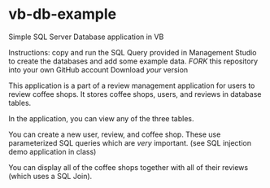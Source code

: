 # vb-db-example
Simple SQL Server Database application in VB

Instructions: copy and run the SQL Query provided in Management Studio to create the databases and add some example data.
*FORK* this repository into your own GitHub account
Download *your* version

This application is a part of a review management application for users to review coffee shops. It stores coffee shops, users, and reviews in database tables. 

In the application, you can view any of the three tables.

You can create a new user, review, and coffee shop.
These use parameterized SQL queries which are *very* important. (see SQL injection demo application in class)

You can display all of the coffee shops together with all of their reviews (which uses a SQL Join).


